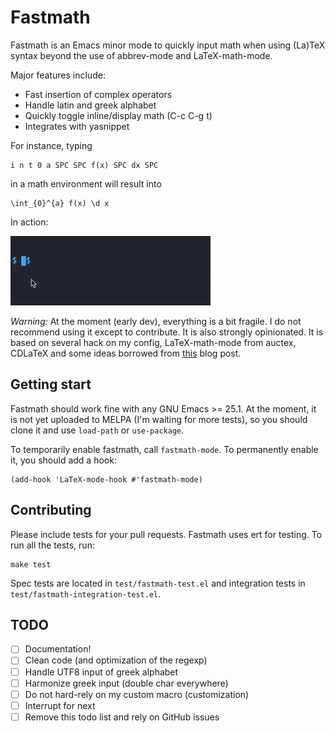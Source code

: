 # Fastmath

Fastmath is an Emacs minor mode to quickly input math when using (La)TeX syntax
beyond the use of abbrev-mode and LaTeX-math-mode.

Major features include:
- Fast insertion of complex operators
- Handle latin and greek alphabet
- Quickly toggle inline/display math (C-c C-g t)
- Integrates with yasnippet

For instance, typing

    i n t 0 a SPC SPC f(x) SPC dx SPC
    
in a math environment will result into

    \int_{0}^{a} f(x) \d x
    
In action:

![Fastmath Screenshot](gifs/demo-fastmath.gif)

*Warning:* At the moment (early dev), everything is a bit fragile. I do not
recommend using it except to contribute. It is also strongly opinionated. It is
based on several hack on my config, LaTeX-math-mode from auctex, CDLaTeX and
some ideas borrowed from [this](https://castel.dev/post/lecture-notes-1/) blog
post.

## Getting start

Fastmath should work fine with any GNU Emacs >= 25.1. At the moment, it is not
yet uploaded to MELPA (I'm waiting for more tests), so you should clone it and
use `load-path` or `use-package`.

To temporarily enable fastmath, call `fastmath-mode`. To permanently enable it,
you should add a hook:

    (add-hook 'LaTeX-mode-hook #'fastmath-mode)
    
## Contributing

Please include tests for your pull requests. Fastmath uses ert for testing. To
run all the tests, run:

    make test
    
Spec tests are located in `test/fastmath-test.el` and integration tests in
`test/fastmath-integration-test.el`.

## TODO
- [ ] Documentation!
- [ ] Clean code (and optimization of the regexp)
- [ ] Handle UTF8 input of greek alphabet
- [ ] Harmonize greek input (double char everywhere)
- [ ] Do not hard-rely on my custom macro (customization)
- [ ] Interrupt for next <SPC>
- [ ] Remove this todo list and rely on GitHub issues
